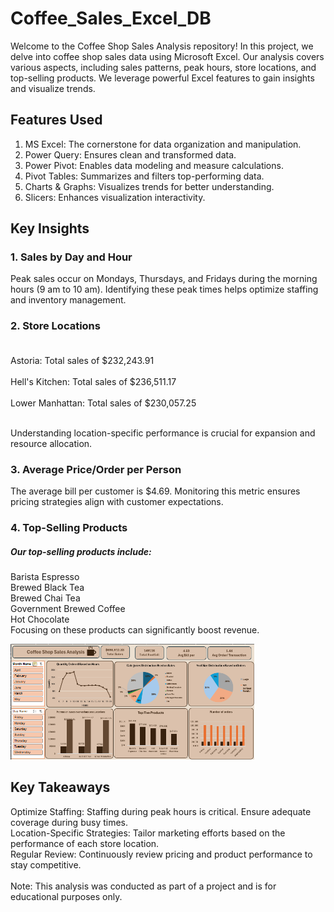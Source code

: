 # Coffee_Sales_Excel_DB
Welcome to the Coffee Shop Sales Analysis repository! In this project, we delve into coffee shop sales data using Microsoft Excel. Our analysis covers various aspects, including sales patterns, peak hours, store locations, and top-selling products. We leverage powerful Excel features to gain insights and visualize trends.

## Features Used
1. MS Excel: The cornerstone for data organization and manipulation.<br />
2. Power Query: Ensures clean and transformed data.<br />
3. Power Pivot: Enables data modeling and measure calculations.<br />
4. Pivot Tables: Summarizes and filters top-performing data.<br />
5. Charts & Graphs: Visualizes trends for better understanding.<br />
6. Slicers: Enhances visualization interactivity.<br />
## Key Insights
### 1. Sales by Day and Hour<br />
Peak sales occur on Mondays, Thursdays, and Fridays during the morning hours (9 am to 10 am). Identifying these peak times helps optimize staffing and inventory management.<br />
### 2. Store Locations<br /><br />
Astoria: Total sales of $232,243.91<br /><br />
Hell's Kitchen: Total sales of $236,511.17<br /><br />
Lower Manhattan: Total sales of $230,057.25<br /><br />

Understanding location-specific performance is crucial for expansion and resource allocation.

### 3. Average Price/Order per Person
The average bill per customer is $4.69. Monitoring this metric ensures pricing strategies align with customer expectations.
### 4. Top-Selling Products
##### Our top-selling products include:

Barista Espresso<br />
Brewed Black Tea<br />
Brewed Chai Tea<br />
Government Brewed Coffee<br />
Hot Chocolate<br />
Focusing on these products can significantly boost revenue.

<img width="390" alt="SGH" src = "Screenshot_coffeeSales_DB.png">

## Key Takeaways
Optimize Staffing: Staffing during peak hours is critical. Ensure adequate coverage during busy times.<br />
Location-Specific Strategies: Tailor marketing efforts based on the performance of each store location.<br />
Regular Review: Continuously review pricing and product performance to stay competitive.<br /><br />
Note: This analysis was conducted as part of a project and is for educational purposes only.
